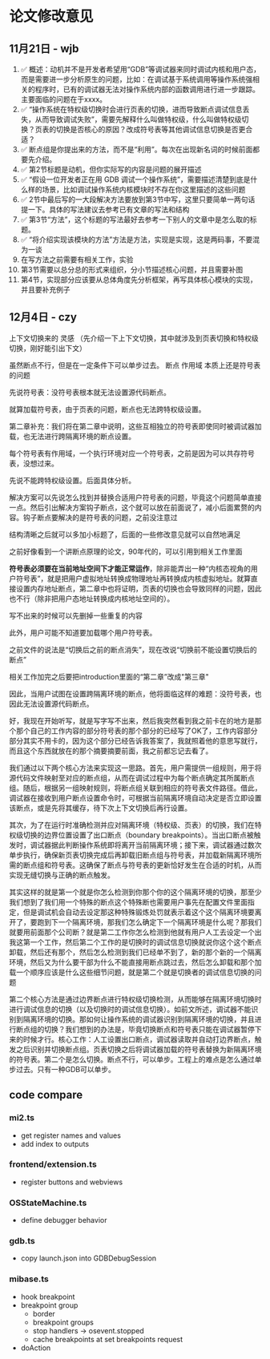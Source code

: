 # 论文修改意见

## 11月21日 - wjb

1. ✅ 概述：动机并不是开发者希望用“GDB”等调试器来同时调试内核和用户态，而是需要进一步分析原生的问题，比如：在调试基于系统调用等操作系统强相关的程序时，已有的调试器无法对操作系统内部的函数调用进行进一步跟踪。主要面临的问题在于xxxx。
2. ✅ “操作系统在特权级切换时会进行页表的切换，进而导致断点调试信息丢失，从而导致调试失败”，需要先解释什么叫做特权级，什么叫做特权级切换？页表的切换是否核心的原因？改成符号表等其他调试信息切换是否更合适？
3. ✅ 断点组是你提出来的方法，而不是“利用”。每次在出现新名词的时候前面都要先介绍。
4. ✅ 第2节标题是动机，但你实际写的内容是问题的展开描述
5. ✅ “假设一位开发者正在用 GDB 调试一个操作系统”，需要描述清楚到底是什么样的场景，比如调试操作系统内核模块时不存在你这里描述的这些问题
6. ✅ 2节中最后写的一大段解决方法要放到第3节中写，这里只要简单一两句话提一下。具体的写法建议去参考已有文章的写法和结构
7. ✅ 第3节“方法”，这个标题的写法最好去参考一下别人的文章中是怎么取的标题。
8. ✅ “将介绍实现该模块的方法”方法是方法，实现是实现，这是两码事，不要混为一谈
9. 在写方法之前需要有相关工作，实验
10. 第3节需要以总分总的形式来组织，分小节描述核心问题，并且需要补图
11. 第4节，实现部分应该要从总体角度先分析框架，再写具体核心模块的实现，并且要补充例子

## 12月4日 - czy

上下文切换来的 灵感 （先介绍一下上下文切换，其中就涉及到页表切换和特权级切换，刚好能引出下文）

虽然断点不行，但是在一定条件下可以单步过去。
断点 作用域
本质上还是符号表的问题

先说符号表：没符号表根本就无法设置源代码断点。

就算加载符号表，由于页表的问题，断点也无法跨特权级设置。

第二章补充：我们将在第二章中说明，这些互相独立的符号表即使同时被调试器加载，也无法进行跨隔离环境的断点设置。

每个符号表有作用域，一个执行环境对应一个符号表，之前是因为可以共存符号表，没想过来。

先说不能跨特权级设置。后面具体分析。

解决方案可以先说怎么找到并替换合适用户符号表的问题，毕竟这个问题简单直接一点。然后引出解决方案钩子断点，这个就可以放在前面说了，减小后面累赘的内容。钩子断点要解决的是符号表的问题，之前没注意过

结构清晰之后就可以多加小标题了，后面的一些修改意见就可以自然地满足

之前好像看到一个讲断点原理的论文，90年代的，可以引用到相关工作里面

**符号表必须要在当前地址空间下才能正常运作**，除非能弄出一种“内核态视角的用户符号表”，就是把用户虚拟地址转换成物理地址再转换成内核虚拟地址。就算直接设置内存地址断点，第二章中也将证明，页表的切换也会导致同样的问题，因此也不行（除非把用户态地址转换成内核地址空间的）。

写不出来的时候可以先删掉一些重复的内容

此外，用户可能不知道要加载哪个用户符号表。

之前文件的说法是“切换后之前的断点消失”，现在改说“切换前不能设置切换后的断点”

相关工作加完之后要把introduction里面的“第二章”改成"第三章"

因此，当用户试图在设置跨隔离环境的断点，他将面临这样的难题：没符号表，也因此无法设置源代码断点。

好，我现在开始听写，就是写字写不出来，然后我突然看到我之前卡在的地方是那个那个自己的工作内容的部分符号表的那个部分的已经写了OK了，工作内容部分部分其实不用卡的，因为这个部分已经告诉我答案了，我就照着他的意思写就行，而且这个东西就放在的那个摘要摘要前面，我之前都忘记去看了。

我们通过以下两个核心方法来实现这一思路。首先，用户需提供一组规则，用于将源代码文件映射至对应的断点组，从而在调试过程中为每个断点确定其所属断点组。随后，根据另一组映射规则，将断点组关联到相应的符号表文件路径。借此，调试器在接收到用户断点设置命令时，可根据当前隔离环境自动决定是否立即设置该断点，或是先将其缓存，待下次上下文切换后再行设置。

其次，为了在运行时准确检测并应对隔离环境（特权级、页表）的切换，我们在特权级切换的边界位置设置了出口断点（boundary breakpoints）。当出口断点被触发时，调试器据此判断操作系统即将离开当前隔离环境；接下来，调试器通过数次单步执行，确保新页表切换完成后再卸载旧断点组与符号表，并加载新隔离环境所需的断点组和符号表。这确保了断点与符号表的更新恰好发生在合适的时机，从而实现无缝切换与正确的断点触发。

其实这样的就是第一个就是你怎么检测到你那个你的这个隔离环境的切换，那至少我们想到了我们用一个特殊的断点这个特殊断也需要用户事先在配置文件里面指定，但是调试机会自动去设定那这种特殊锻炼处罚就表示着这个这个隔离环境要离开了，要跑到下一个隔离环境，那我们怎么确定下一个隔离环境是什么呢？那我们就要用前面那个公司断？就是第二工作你怎么检测到他就有用户人工去设定一个出我这第一个工作，然后第二个工作的是切换时的调试信息切换就说你这个这个断点卸载，然后还有那个，然后怎么检测到我们已经单不到了，新的那个新的一个隔离环境，然后又为什么要干部为什么不能直接用断点跳过去，然后怎么卸载和那个加载一个顺序应该是什么这些细节问题，就是第二个就是切换者的调试信息切换的问题

第二个核心方法是通过边界断点进行特权级切换检测，从而能够在隔离环境切换时进行调试信息的切换（以及切换时的调试信息切换）。如前文所述，调试器不能识别到隔离环境的切换。那如何让操作系统的调试器识别到隔离环境的切换，并且进行断点组的切换？我们想到的办法是，毕竟切换断点和符号表只能在调试器暂停下来的时候才行。核心工作：人工设置出口断点，调试器读取并自动打边界断点，触发之后识别并切换断点组。页表切换之后将调试器加载的符号表替换为新隔离环境的符号表。第二个是怎么切换。断点不行，可以单步。工程上的难点是怎么通过单步过去。只有一种GDB可以单步。

## code compare

### mi2.ts

- get register names and values
- add index to outputs

### frontend/extension.ts

- register buttons and webviews

### OSStateMachine.ts

- define debugger behavior

### gdb.ts

- copy launch.json into GDBDebugSession

### mibase.ts

- hook breakpoint
- breakpoint group
    - border
    - breakpoint groups
    - stop handlers -> osevent.stopped
    - cache breakpoints at set breakpoints request
- doAction